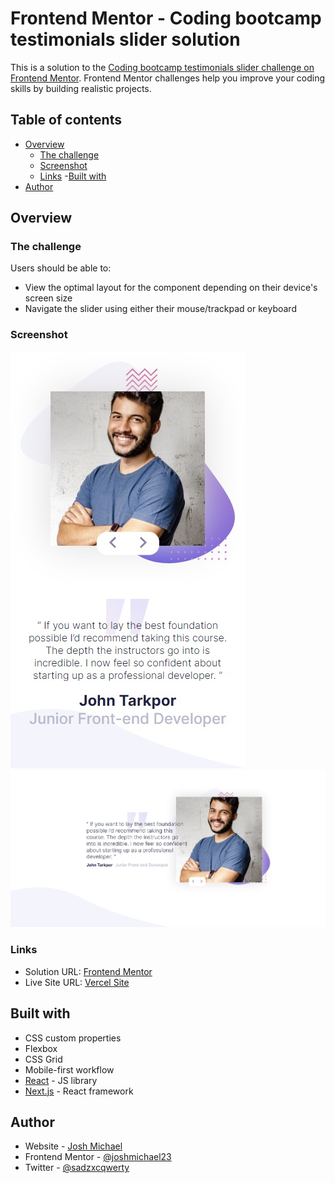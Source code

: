 # Frontend Mentor - Coding bootcamp testimonials slider solution

This is a solution to the [Coding bootcamp testimonials slider challenge on Frontend Mentor](https://www.frontendmentor.io/challenges/coding-bootcamp-testimonials-slider-4FNyLA8JL). Frontend Mentor challenges help you improve your coding skills by building realistic projects. 

## Table of contents

- [Overview](#overview)
  - [The challenge](#the-challenge)
  - [Screenshot](#screenshot)
  - [Links](#links)
-[Built with](#built-with)
- [Author](#author)

## Overview

### The challenge

Users should be able to:

- View the optimal layout for the component depending on their device's screen size
- Navigate the slider using either their mouse/trackpad or keyboard

### Screenshot

![](./screenshot%20mobile.png)
![](./screenshot%20desktop.png)

### Links

- Solution URL: [Frontend Mentor](https://www.frontendmentor.io/challenges/coding-bootcamp-testimonials-slider-4FNyLA8JL/hub?share=true)
- Live Site URL: [Vercel Site](https://coding-bootcamp-phi.vercel.app)

## Built with


- CSS custom properties
- Flexbox
- CSS Grid
- Mobile-first workflow
- [React](https://reactjs.org/) - JS library
- [Next.js](https://nextjs.org/) - React framework

## Author

- Website - [Josh Michael](https://josh-michael.vercel.app)
- Frontend Mentor - [@joshmichael23](https://www.frontendmentor.io/profile/joshmichael23)
- Twitter - [@sadzxcqwerty](https://www.twitter.com/sadzxcqwerty)
